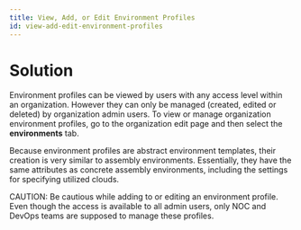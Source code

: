 ```yaml
---
title: View, Add, or Edit Environment Profiles
id: view-add-edit-environment-profiles
---
```


# Solution

Environment profiles can be viewed by users with any access level within an organization. However they can only be managed (created, edited or deleted) by organization admin users. To view or manage organization environment profiles, go to the organization edit page and then select the **environments** tab.

Because environment profiles are abstract environment templates, their creation is very similar to assembly environments. Essentially, they have the same attributes as concrete assembly environments, including the settings for specifying utilized clouds.

CAUTION: Be cautious while adding to or editing an environment profile. Even though the access is available to all admin users, only NOC and DevOps teams are supposed to manage these profiles.

